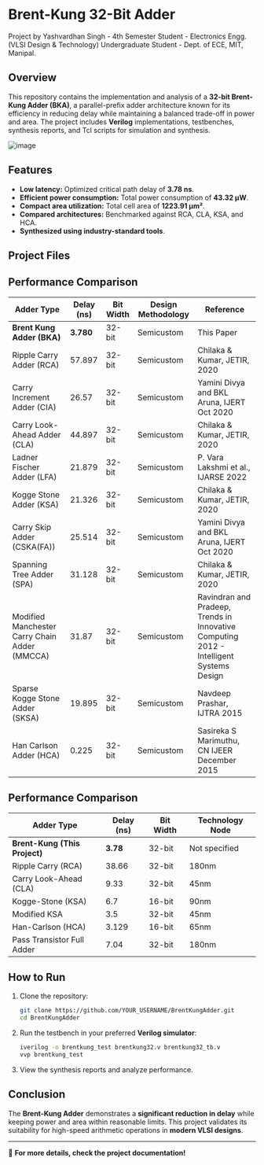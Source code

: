 # Brent-Kung 32-Bit Adder
Project by Yashvardhan Singh - 4th Semester Student - Electronics Engg. (VLSI Design & Technology) Undergraduate Student - Dept. of ECE, MIT, Manipal.
## Overview
This repository contains the implementation and analysis of a **32-bit Brent-Kung Adder (BKA)**, a parallel-prefix adder architecture known for its efficiency in reducing delay while maintaining a balanced trade-off in power and area. The project includes **Verilog** implementations, testbenches, synthesis reports, and Tcl scripts for simulation and synthesis.

![image](https://github.com/user-attachments/assets/e352f450-fa90-407f-8094-3db4f496bd20)

## Features
- **Low latency:** Optimized critical path delay of **3.78 ns**.
- **Efficient power consumption:** Total power consumption of **43.32 µW**.
- **Compact area utilization:** Total cell area of **1223.91 µm²**.
- **Compared architectures:** Benchmarked against RCA, CLA, KSA, and HCA.
- **Synthesized using industry-standard tools**.

## Project Files
## Performance Comparison

| Adder Type | Delay (ns) | Bit Width | Design Methodology | Reference |
|----------------|------------|------------|-----------------|----------------|
| **Brent Kung Adder (BKA)** | **3.780** | 32-bit | Semicustom | This Paper |
| Ripple Carry Adder (RCA) | 57.897 | 32-bit | Semicustom | Chilaka & Kumar, JETIR, 2020 |
| Carry Increment Adder (CIA) | 26.57 | 32-bit | Semicustom | Yamini Divya and BKL Aruna, IJERT Oct 2020 |
| Carry Look-Ahead Adder (CLA) | 44.897 | 32-bit | Semicustom | Chilaka & Kumar, JETIR, 2020 |
| Ladner Fischer Adder (LFA) | 21.879 | 32-bit | Semicustom | P. Vara Lakshmi et al., IJARSE 2022 |
| Kogge Stone Adder (KSA) | 21.326 | 32-bit | Semicustom | Chilaka & Kumar, JETIR, 2020 |
| Carry Skip Adder (CSKA(FA)) | 25.514 | 32-bit | Semicustom | Yamini Divya and BKL Aruna, IJERT Oct 2020 |
| Spanning Tree Adder (SPA) | 31.128 | 32-bit | Semicustom | Chilaka & Kumar, JETIR, 2020 |
| Modified Manchester Carry Chain Adder (MMCCA) | 31.87 | 32-bit | Semicustom | Ravindran and Pradeep, Trends in Innovative Computing 2012 - Intelligent Systems Design |
| Sparse Kogge Stone Adder (SKSA) | 19.895 | 32-bit | Semicustom | Navdeep Prashar, IJTRA 2015 |
| Han Carlson Adder (HCA) | 0.225 | 32-bit | Semicustom | Sasireka S Marimuthu, CN IJEER December 2015 |



## Performance Comparison

| Adder Type      | Delay (ns) | Bit Width | Technology Node |
|----------------|------------|------------|-----------------|
| **Brent-Kung (This Project)** | **3.78**  | 32-bit  | Not specified |
| Ripple Carry (RCA) | 38.66  | 32-bit  | 180nm |
| Carry Look-Ahead (CLA) | 9.33  | 32-bit  | 45nm |
| Kogge-Stone (KSA) | 6.7  | 16-bit  | 90nm |
| Modified KSA | 3.5  | 32-bit  | 45nm |
| Han-Carlson (HCA) | 3.129  | 16-bit  | 65nm |
| Pass Transistor Full Adder | 7.04  | 32-bit  | 180nm |

## How to Run
1. Clone the repository:
   ```sh
   git clone https://github.com/YOUR_USERNAME/BrentKungAdder.git
   cd BrentKungAdder
   ```
2. Run the testbench in your preferred **Verilog simulator**:
   ```sh
   iverilog -o brentkung_test brentkung32.v brentkung32_tb.v
   vvp brentkung_test
   ```
3. View the synthesis reports and analyze performance.

## Conclusion
The **Brent-Kung Adder** demonstrates a **significant reduction in delay** while keeping power and area within reasonable limits. This project validates its suitability for high-speed arithmetic operations in **modern VLSI designs**.

---

📌 **For more details, check the project documentation!**
